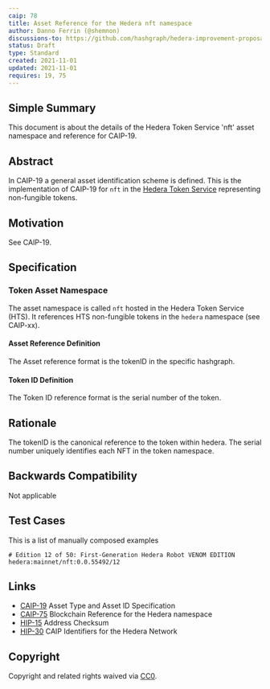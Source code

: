 ```yaml
---
caip: 78
title: Asset Reference for the Hedera nft namespace
author: Danno Ferrin (@shemnon)
discussions-to: https://github.com/hashgraph/hedera-improvement-proposal/discussions/169
status: Draft
type: Standard
created: 2021-11-01
updated: 2021-11-01
requires: 19, 75
---
```


## Simple Summary

This document is about the details of the Hedera Token Service 'nft' asset
namespace and reference for CAIP-19.

## Abstract

In CAIP-19 a general asset identification scheme is defined. This is the
implementation of CAIP-19 for `nft` in the
[Hedera Token Service](https://docs.hedera.com/guides/docs/integrating-a-hedera-token-service-token#hedera-token-service)
representing non-fungible tokens.

## Motivation

See CAIP-19.

## Specification

### Token Asset Namespace

The asset namespace is called `nft` hosted in the Hedera Token Service (HTS). It
references HTS non-fungible tokens in the `hedera` namespace (see CAIP-xx).

#### Asset Reference Definition

The Asset reference format is the tokenID in the specific hashgraph.

#### Token ID Definition

The Token ID reference format is the serial number of the token.

## Rationale

The tokenID is the canonical reference to the token within hedera. The serial
number uniquely identifies each NFT in the token namespace.

## Backwards Compatibility

Not applicable

## Test Cases

This is a list of manually composed examples

```
# Edition 12 of 50: First-Generation Hedera Robot VENOM EDITION
hedera:mainnet/nft:0.0.55492/12
```

## Links

- [CAIP-19](./caip-19.md) Asset Type and Asset ID Specification
- [CAIP-75](./caip-75.md) Blockchain Reference for the Hedera namespace
- [HIP-15](https://github.com/hashgraph/hedera-improvement-proposal/blob/master/HIP/hip-15.md)
  Address Checksum
- [HIP-30](https://github.com/hashgraph/hedera-improvement-proposal/blob/master/HIP/hip-30.md)
  CAIP Identifiers for the Hedera Network

## Copyright

Copyright and related rights waived
via [CC0](https://creativecommons.org/publicdomain/zero/1.0/).

